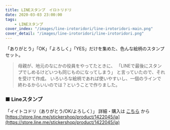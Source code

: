 ```yaml
---
title: LINEスタンプ　イロトリドリ
date: 2020-03-03 23:00:00
tags:
    - LINEスタンプ
cover_index: "/images/line-irotoridori/line-irotoridori-main.png"
cover_detail: "/images/line-irotoridori/line-irotoridori.png"
---
```


「ありがとう」「OK」「よろしく」「YES」だけを集めた、色んな絵柄のスタンプセット。

> 母親が、地元のなにかの役員をやってたときに、
> 「LINEで最後にスタンプでしめるけどいつも同じものになってしまう」
> と言っていたので、それを受けて作成。
> いろいろな絵柄であれば使いやすいし、一個のラインで終わるからいいのでは？ということで作りました。



### ■ Lineスタンプ

「イイトコドリ（ありがとう/OK/よろしく）」
詳細・購入は [こちら](https://store.line.me/stickershop/product/1422045/ja) から
[https://store.line.me/stickershop/product/1422045/ja](https://store.line.me/stickershop/product/1422045/ja)

